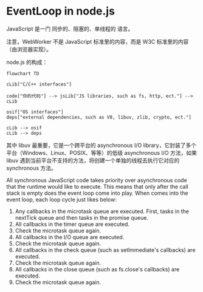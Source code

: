 # EventLoop in node.js

JavaScript 是一门 同步的、阻塞的、单线程的 语言。

注意，WebWorker 不是 JavaScript 标准里的内容，而是 W3C 标准里的内容（由浏览器实现）。

node.js 的构成：

```mermaid
flowchart TD

cLib["C/C++ interfaces"]

code["你的代码"] --> jsLib["JS libraries, such as fs, http, ect."] --> cLib

osif["OS interfaces"]
deps["external dependencies, such as V8, libuv, zlib, crypto, ect."]

cLib --> osif
cLib --> deps
```

其中 libuv 最重要，它是一个跨平台的 asynchronous I/O library，它封装了多个平台（Windows、Linux、POSIX、等等）的低级 asynchronous I/O 方法，如果 libuv 遇到当前平台不支持的方法，将创建一个单独的线程去执行它对应的 synchronous 方法。

All synchronous JavaScript code takes priority over asynchronous code that the runtime would like to execute. This means that only after the call stack is empty does the event loop come into play.
When comes into the event loop, each loop cycle just likes below:

1. Any callbacks in the microtask queue are executed. First, tasks in the nextTick queue and then tasks in the promise queue.
2. All callbacks in the timer queue are executed.
3. Check the microtask queue again.
4. All callbacks in the I/O queue are executed.
5. Check the microtask queue again.
6. All callbacks in the check queue (such as setImmediate's callbacks) are executed.
7. Check the microtask queue again.
8. All callbacks in the close queue (such as fs.close's callbacks) are executed.
9. Check the microtask queue again.
